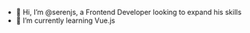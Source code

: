 - 👋 Hi, I’m @serenjs, a Frontend Developer looking to expand his skills 
- 🌱 I’m currently learning Vue.js


<!---
serenjs/serenjs is a ✨ special ✨ repository because its `README.md` (this file) appears on your GitHub profile.
You can click the Preview link to take a look at your changes.
--->
